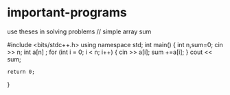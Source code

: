 # important-programs
use theses in solving problems
// simple array sum

#include <bits/stdc++.h>
using namespace std; 
int main()
{
    int n,sum=0;
    cin >> n;
    int a[n] ;
    for (int i = 0; i < n; i++) 
    {
        cin >> a[i];
        sum +=a[i];
    }
  cout << sum;

    return 0;
}


